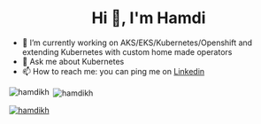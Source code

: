 <!--
**hamdikh/hamdikh** is a ✨ _special_ ✨ repository because its `README.md` (this file) appears on your GitHub profile.

- 😄 Pronouns: ...
- ⚡ Fun fact: ...
- 👯 I’m looking to collaborate on ...
- 🤔 I’m looking for help with ...
-->

<h1 align="center">Hi 👋, I'm Hamdi</h1>

- 🔭 I’m currently working on AKS/EKS/Kubernetes/Openshift and extending Kubernetes with custom home made operators
- 💬 Ask me about Kubernetes
- 📫 How to reach me: you can ping me on <a href="https://www.linkedin.com/in/hamdi-khelil" target="blank">Linkedin</a>

<p><img align="left" src="https://github-readme-stats.vercel.app/api/top-langs?username=hamdikh&show_icons=true&locale=en&layout=compact" alt="hamdikh" /></p>

<p>&nbsp;<img align="center" src="https://github-readme-stats.vercel.app/api?username=hamdikh&show_icons=true&locale=en" alt="hamdikh" /></p>

<p align="left"> <a href="https://github.com/ryo-ma/github-profile-trophy"><img src="https://github-profile-trophy.vercel.app/?username=hamdikh" alt="hamdikh" /></a> </p>
